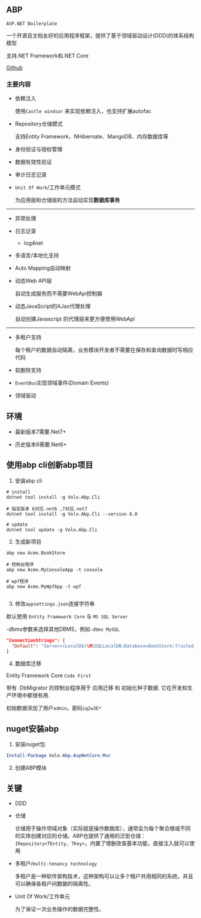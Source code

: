 ## ABP

```ASP.NET Boilerplate```

一个开源且文档友好的应用程序框架，提供了基于领域驱动设计(DDD)的体系结构模型

支持.NET Framework和.NET Core

[Github](https://github.com/aspnetboilerplate)


### 主要内容

* 依赖注入

    使用```Castle windsor``` 来实现依赖注入，也支持扩展autofac

* Repository仓储模式

    支持Entity Framework、NHibernate、MangoDB、内存数据库等

* 身份验证与授权管理

* 数据有效性验证

* 审计日志记录

* ```Unit Of Work```/工作单元模式

    为应用层和仓储层的方法自动实现**数据库事务**

***

* 异常处理

* 日志记录

    * log4net

* 多语言/本地化支持

* Auto Mapping自动映射

* 动态Web API层

    自动生成服务而不需要WebApi控制器

* 动态JavaScript的AJax代理处理

    自动创建Javascript 的代理层来更方便使用WebApi

***

* 多租户支持

    每个租户的数据自动隔离，业务模块开发者不需要在保存和查询数据时写相应代码

* 软删除支持

* ```EventBus```实现领域事件(Domain Events)

* 领域驱动

## 环境

* 最新版本7需要.Net7+

* 历史版本6需要.Net6+

## 使用abp cli创新abp项目

1. 安装abp cli

```shell
# install
dotnet tool install -g Volo.Abp.Cli 

# 指定版本 6对应.net6 ,7对应.net7
dotnet tool install -g Volo.Abp.Cli --version 6.0

# update
dotnet tool update -g Volo.Abp.Cli
```

2. 生成新项目

```shell
abp new Acme.BookStore

# 控制台程序
abp new Acme.MyConsoleApp -t console

# wpf程序
abp new Acme.MyWpfApp -t wpf


```

3. 修改```appsettings.json```连接字符串


默认使用 ```Entity Framework Core``` 与 ```MS SQL Server```


-dbms参数来选择其他DBMS，例如```-dbms MySQL```

```json
"ConnectionStrings": {
  "Default": "Server=(LocalDb)\MSSQLLocalDB;Database=BookStore;Trusted_Connection=True"
}
```

4. 数据库迁移

Entity Framework Core ```Code First```

带有 .DbMigrator 的控制台程序用于 应用迁移 和 初始化种子数据. 它在开发和生产环境中都很有用.

初始数据添加了用户```admin```，密码```1q2w3E*```

## nuget安装abp

1. 安装nuget包

```powershell
Install-Package Volo.Abp.AspNetCore.Mvc

```

2. 创建ABP模块 



<!-- https://www.cnblogs.com/xhznl/p/13259036.html -->


## 关键

* DDD

* 仓储

    仓储用于操作领域对象（实际就是操作数据库），通常会为每个聚合根或不同的实体创建对应的仓储。ABP也提供了通用的泛型仓储：```IRepository<TEntity, TKey>```，内置了增删改查基本功能，直接注入就可以使用

* 多租户/```multi-tenancy technology```

    多租户是一种软件架构技术，这种架构可以让多个租户共用相同的系统，并且可以确保各租户间数据的隔离性。

* Unit Of Work/工作单元

    为了保证一次业务操作的数据完整性。



